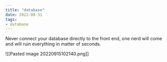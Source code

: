 ```yaml
---
title: "database"
date: 2022-08-31
tags:
- database
---
```


Never connect your database directly to the front end, one nerd will come and will ruin everything in matter of seconds.

![[Pasted image 20220915102140.png]]